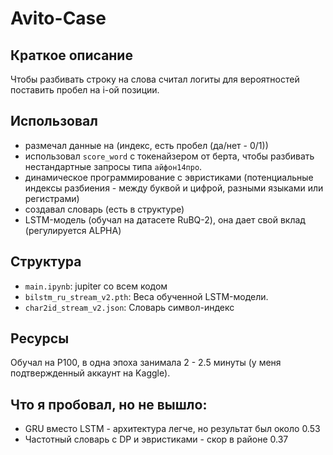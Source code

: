 # Avito-Case

## Краткое описание 

Чтобы разбивать строку на слова считал логиты для вероятностей поставить пробел на i-ой позиции. 

## Использовал 
- размечал данные на (индекс, есть пробел (да/нет - 0/1))
- использовал `score_word` с токенайзером от берта, чтобы разбивать нестандартные запросы типа `айфон14про`.
- динамическое программирование с эвристиками (потенциальные индексы разбиения - между буквой и цифрой, разными языками или регистрами)
- создавал словарь (есть в структуре)
- LSTM-модель (обучал на датасете RuBQ-2), она дает свой вклад (регулируется ALPHA)


## Структура
- `main.ipynb`: jupiter со всем кодом
- `bilstm_ru_stream_v2.pth`: Веса обученной LSTM-модели.
- `char2id_stream_v2.json`: Словарь символ-индекс

## Ресурсы
Обучал на P100, в одна эпоха занимала 2 - 2.5 минуты (у меня подтвержденный аккаунт на Kaggle).

## Что я пробовал, но не вышло:
- GRU вместо LSTM - архитектура легче, но результат был около 0.53
- Частотный словарь с DP и эвристиками - скор в районе 0.37
